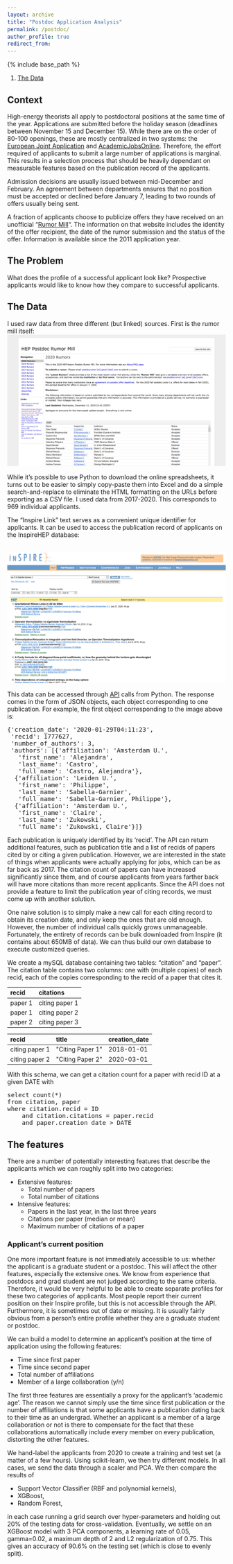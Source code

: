 ```yaml
---
layout: archive
title: "Postdoc Application Analysis"
permalink: /postdoc/
author_profile: true
redirect_from:
---
```


{% include base_path %}
1. [The Data](#data)

## Context 
High-energy theorists all apply to postdoctoral positions at the same time of the year. Applications are submitted before the holiday season (deadlines between November 15 and December 15). While there are on the order of 80-100 openings, these are mostly centralized in two systems: the [European Joint Application](https://itf.fys.kuleuven.be/postdoc-application/) and [AcademicJobsOnline](https://academicjobsonline.org/ajo). Therefore, the effort required of applicants to submit a large number of applications is marginal. This results in a selection process that should be heavily dependant on measurable features based on the publication record of the applicants.

Admission decisions are usually issued between mid-December and February. An agreement between departments ensures that no position must be accepted or declined before January 7, leading to two rounds of offers usually being sent.

A fraction of applicants choose to publicize offers they have received on an unofficial “[Rumor Mill](https://sites.google.com/site/postdocrumor/)“. The information on that website includes the identity of the offer recipient, the date of the rumor submission and the status of the offer. Information is available since the 2011 application year.

## The Problem

What does the profile of a successful applicant look like? Prospective applicants would like to know how they compare to successful applicants. 

## The Data <a name="data"></a>

I used raw data from three different (but linked) sources. First is the rumor mill itself:
<br/><img src='/images/rumormill.jpg'>

<!-- <iframe src="https://psabellagarnier.github.io/heprumors/"></iframe> -->

While it’s possible to use Python to download the online spreadsheets, it turns out to be easier to simply copy-paste them into Excel and do a simple search-and-replace to eliminate the HTML formatting on the URLs before exporting as a CSV file. I used data from 2017-2020. This corresponds to 969 individual applicants.

The “Inspire Link” text serves as a convenient unique identifier for applicants. It can be used to access the publication record of applicants on the InspireHEP database:

<br/><img src="/images/inspire.png/">

This data can be accessed through [API](http://old.inspirehep.net/info/hep/api) calls from Python. The response comes in the form of JSON objects, each object corresponding to one publication. For example, the first object corresponding to the image above is:
<pre>
{'creation_date': '2020-01-29T04:11:23',
 'recid': 1777627,
 'number_of_authors': 3,
 'authors': [{'affiliation': 'Amsterdam U.',
   'first_name': 'Alejandra',
   'last_name': 'Castro',
   'full_name': 'Castro, Alejandra'},
  {'affiliation': 'Leiden U.',
   'first_name': 'Philippe',
   'last_name': 'Sabella-Garnier',
   'full_name': 'Sabella-Garnier, Philippe'},
  {'affiliation': 'Amsterdam U.',
   'first_name': 'Claire',
   'last_name': 'Zukowski',
   'full_name': 'Zukowski, Claire'}]}
</pre>

Each publication is uniquely identified by its ‘recid’. The API can return additional features, such as publication title and a list of recids of papers cited by or citing a given publication. However, we are interested in the state of things when applicants were actually applying for jobs, which can be as far back as 2017. The citation count of papers can have increased significantly since them, and of course applicants from years farther back will have more citations than more recent applicants. Since the API does not provide a feature to limit the publication year of citing records, we must come up with another solution.

One naive solution is to simply make a new call for each citing record to obtain its creation date, and only keep the ones that are old enough. However, the number of individual calls quickly grows unmanageable. Fortunately, the entirety of records can be bulk downloaded from Inspire (it contains about 650MB of data). We can thus build our own database to execute customized queries.

We create a mySQL database containing two tables: “citation” and “paper”. The citation table contains two columns: one with (multiple copies) of each recid, each of the copies corresponding to the recid of a paper that cites it. 

| recid   | citations      |
|:--------|:-------------- |
| paper 1 | citing paper 1 |
| paper 1 | citing paper 2 |
| paper 2 | citing paper 3 |


| recid          | title            | creation_date |
|:---------------|:---------------- |:--------------|
| citing paper 1 | "Citing Paper 1" | 2018-01-01    |
| citing paper 2 | "Citing Paper 2" | 2020-03-01    |

With this schema, we can get a citation count for a paper with recid ID at a given DATE with

<pre>
select count(*)
from citation, paper
where citation.recid = ID
    and citation.citations = paper.recid
    and paper.creation_date &gt; DATE
</pre>

## The features

There are a number of potentially interesting features that describe the applicants which we can roughly split into two categories:

* Extensive features:
    * Total number of papers
    * Total number of citations
* Intensive features:
    * Papers in the last year, in the last three years
    * Citations per paper (median or mean)
    * Maximum number of citations of a paper

### Applicant’s current position

One more important feature is not immediately accessible to us: whether the applicant is a graduate student or a postdoc. This will affect the other features, especially the extensive ones. We know from experience that postdocs and grad student are not judged according to the same criteria. Therefore, it would be very helpful to be able to create separate profiles for these two categories of applicants. Most people report their current position on their Inspire profile, but this is not accessible through the API. Furthermore, it is sometimes out of date or missing. It is usually fairly obvious from a person’s entire profile whether they are a graduate student or postdoc.

We can build a model to determine an applicant’s position at the time of application using the following features:

* Time since first paper
* Time since second paper
* Total number of affiliations
* Member of a large collaboration (y/n)

The first three features are essentially a proxy for the applicant’s ‘academic age’. The reason we cannot simply use the time since first publication or the number of affiliations is that some applicants have a publication dating back to their time as an undergrad. Whether an applicant is a member of a large collaboration or not is there to compensate for the fact that these collaborations automatically include every member on every publication, distorting the other features.

We hand-label the applicants from 2020 to create a training and test set (a matter of a few hours). Using scikit-learn, we then try different models. In all cases, we send the data through a scaler and PCA. We then compare the results of

* Support Vector Classifier (RBF and polynomial kernels),
* XGBoost,
* Random Forest,

in each case running a grid search over hyper-parameters and holding out 20% of the testing data for cross-validation. Eventually, we settle on an XGBoost model with 3 PCA components, a learning rate of 0.05, gamma=0.02, a maximum depth of 2 and L2 regularization of 0.75. This gives an accuracy of 90.6% on the testing set (which is close to evenly split).
